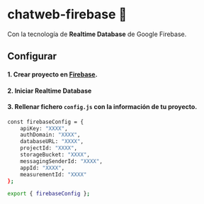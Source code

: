 # chatweb-firebase 💬

Con la tecnología de **Realtime Database** de Google Firebase.


## Configurar

#### 1. Crear proyecto en [Firebase](https://www.firebase.com).
#### 2. Iniciar Realtime Database



#### 3. Rellenar fichero `config.js` con la información de tu proyecto.

```bash
const firebaseConfig = {
    apiKey: "XXXX",
    authDomain: "XXXX",
    databaseURL: "XXXX",
    projectId: "XXXX",
    storageBucket: "XXXX",
    messagingSenderId: "XXXX",
    appId: "XXXX",
    measurementId: "XXXX"
};

export { firebaseConfig };
```
